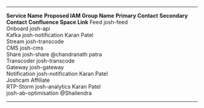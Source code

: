   ---------------------- ----------------------------- --------------------- ----------------------- ---------------------------
  **Service Name**       **Proposed IAM Group Name**   **Primary Contact**   **Secondary Contact**   **Confluence Space Link**
  Feed                   josh-feed                                                                   
  Onboard                josh-api                                                                    
  Kafka                  josh-notification             Karan Patel                                   
  Stream                 josh-transcode                                                              
  CMS                    josh-cms                                                                    
  Share                  josh-share                                          \@chandranath patra     
  Transcoder             josh-transcode                                                              
  Gateway                josh-gateway                                                                
  Notification           josh-notification             Karan Patel                                   
  Joshcam Affiliate                                                                                  
  RTP-Storm              josh-analytics                Karan Patel                                   
  josh-ab-optimisation                                 \@Shailendra                                  
                                                                                                     
                                                                                                     
  ---------------------- ----------------------------- --------------------- ----------------------- ---------------------------

